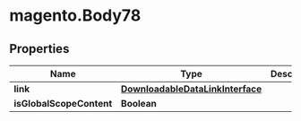 # magento.Body78

## Properties
Name | Type | Description | Notes
------------ | ------------- | ------------- | -------------
**link** | [**DownloadableDataLinkInterface**](DownloadableDataLinkInterface.md) |  | 
**isGlobalScopeContent** | **Boolean** |  | [optional] 


